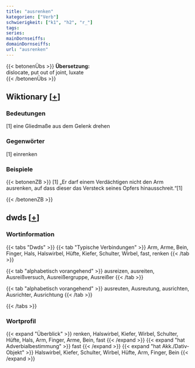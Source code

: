 ```yaml
---
title: "ausrenken"
kategorien: ["Verb"]
schwierigkeit: ["k1", "h2", "r_"]
tags:
series:
mainDornseiffs:
domainDornseiffs:
url: "ausrenken"
---
```


{{< betonenÜbs >}}
**Übersetzung:**  
dislocate, put out of joint, luxate  
{{< /betonenÜbs >}}

## Wiktionary [[+](https://de.wiktionary.org/wiki/ausrenken)]

### Bedeutungen
[1] eine Gliedmaße aus dem Gelenk drehen  

### Gegenwörter
[1] einrenken  

### Beispiele
{{< betonenZB >}}
[1] „Er darf einem Verdächtigen nicht den Arm ausrenken, auf dass dieser das Versteck seines Opfers hinausschreit.“[1]  

{{< /betonenZB >}}


## dwds [[+](https://www.dwds.de/wb/ausrenken)]

### Wortinformation
{{< tabs "Dwds" >}}
{{< tab "Typische Verbindungen" >}}
Arm, Arme, Bein, Finger, Hals, Halswirbel, Hüfte, Kiefer, Schulter, Wirbel, fast, renken
{{< /tab >}}

{{< tab "alphabetisch vorangehend" >}}
ausreizen, ausreiten, Ausreißversuch, Ausreißergruppe, Ausreißer
{{< /tab >}}

{{< tab "alphabetisch vorangehend" >}}
ausreuten, Ausreutung, ausrichten, Ausrichter, Ausrichtung
{{< /tab >}}

{{< /tabs >}}

### Wortprofil
{{< expand "Überblick" >}} renken, Halswirbel, Kiefer, Wirbel, Schulter, Hüfte, Hals, Arm, Finger, Arme, Bein, fast {{< /expand >}}
{{< expand "hat Adverbialbestimmung" >}} fast {{< /expand >}}
{{< expand "hat Akk./Dativ-Objekt" >}} Halswirbel, Kiefer, Schulter, Wirbel, Hüfte, Arm, Finger, Bein {{< /expand >}}

